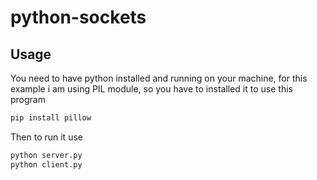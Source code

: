 # python-sockets
## Usage
You need to have python installed and running on your machine, for this example i am using PIL module, so you have to installed it to use this program
```bash
pip install pillow
```
Then to run it use
```bash
python server.py
python client.py
```
